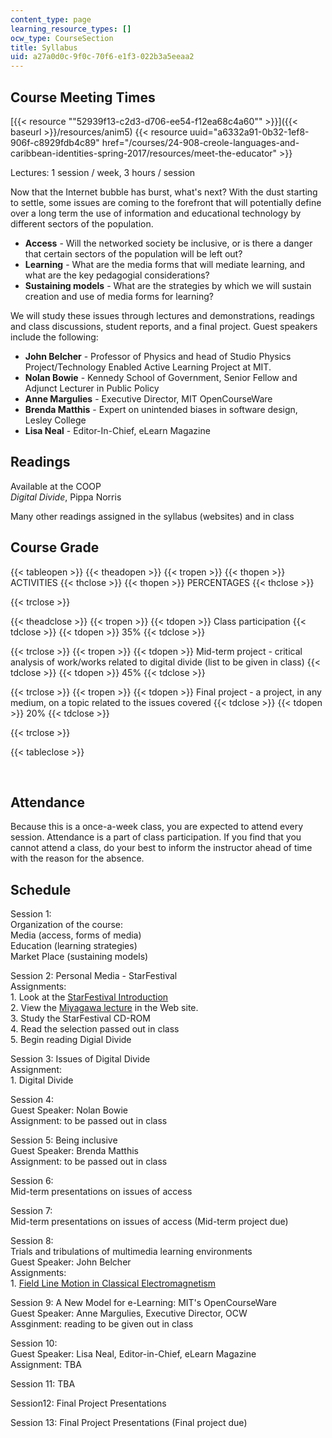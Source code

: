 ```yaml
---
content_type: page
learning_resource_types: []
ocw_type: CourseSection
title: Syllabus
uid: a27a0d0c-9f0c-70f6-e1f3-022b3a5eeaa2
---
```

Course Meeting Times
--------------------
[{{< resource ""52939f13-c2d3-d706-ee54-f12ea68c4a60"" >}}]({{< baseurl >}}/resources/anim5)
{{< resource uuid="a6332a91-0b32-1ef8-906f-c8929fdb4c89" href="/courses/24-908-creole-languages-and-caribbean-identities-spring-2017/resources/meet-the-educator" >}}

Lectures: 1 session / week, 3 hours / session

Now that the Internet bubble has burst, what's next? With the dust starting to settle, some issues are coming to the forefront that will potentially define over a long term the use of information and educational technology by different sectors of the population.

*   **Access** - Will the networked society be inclusive, or is there a danger that certain sectors of the population will be left out?
*   **Learning** - What are the media forms that will mediate learning, and what are the key pedagogial considerations?
*   **Sustaining models** - What are the strategies by which we will sustain creation and use of media forms for learning?

We will study these issues through lectures and demonstrations, readings and class discussions, student reports, and a final project. Guest speakers include the following:

*   **John Belcher** - Professor of Physics and head of Studio Physics Project/Technology Enabled Active Learning Project at MIT.
*   **Nolan Bowie** - Kennedy School of Government, Senior Fellow and Adjunct Lecturer in Public Policy
*   **Anne Margulies** - Executive Director, MIT OpenCourseWare
*   **Brenda Matthis** - Expert on unintended biases in software design, Lesley College
*   **Lisa Neal** - Editor-In-Chief, eLearn Magazine

Readings
--------

Available at the COOP  
_Digital Divide_, Pippa Norris

Many other readings assigned in the syllabus (websites) and in class

Course Grade
------------

{{< tableopen >}}
{{< theadopen >}}
{{< tropen >}}
{{< thopen >}}
ACTIVITIES
{{< thclose >}}
{{< thopen >}}
PERCENTAGES
{{< thclose >}}

{{< trclose >}}

{{< theadclose >}}
{{< tropen >}}
{{< tdopen >}}
Class participation
{{< tdclose >}}
{{< tdopen >}}
35%
{{< tdclose >}}

{{< trclose >}}
{{< tropen >}}
{{< tdopen >}}
Mid-term project - critical analysis of work/works related to digital divide (list to be given in class)
{{< tdclose >}}
{{< tdopen >}}
45%
{{< tdclose >}}

{{< trclose >}}
{{< tropen >}}
{{< tdopen >}}
Final project - a project, in any medium, on a topic related to the issues covered
{{< tdclose >}}
{{< tdopen >}}
20%
{{< tdclose >}}

{{< trclose >}}

{{< tableclose >}}

  
 

Attendance
----------

Because this is a once-a-week class, you are expected to attend every session. Attendance is a part of class participation. If you find that you cannot attend a class, do your best to inform the instructor ahead of time with the reason for the absence.

Schedule
--------

Session 1:  
Organization of the course:  
Media (access, forms of media)  
Education (learning strategies)  
Market Place (sustaining models)

Session 2: Personal Media - StarFestival  
Assignments:  
1\. Look at the [StarFestival Introduction](/ans7870/21f/21f.027/star_festival/)  
2\. View the [Miyagawa lecture](/ans7870/21f/21f.027/star_festival/sf_menu.html) in the Web site.  
3\. Study the StarFestival CD-ROM  
4\. Read the selection passed out in class  
5\. Begin reading Digial Divide

Session 3: Issues of Digital Divide  
Assignment:  
1\. Digital Divide

Session 4:  
Guest Speaker: Nolan Bowie  
Assignment: to be passed out in class

Session 5: Being inclusive  
Guest Speaker: Brenda Matthis  
Assignment: to be passed out in class

Session 6:  
Mid-term presentations on issues of access

Session 7:  
Mid-term presentations on issues of access (Mid-term project due)

Session 8:  
Trials and tribulations of multimedia learning environments  
Guest Speaker: John Belcher  
Assignments:  
1\. [Field Line Motion in Classical Electromagnetism](http://web.mit.edu/jbelcher/www/FieldLineMotion.html)

Session 9: A New Model for e-Learning: MIT's OpenCourseWare  
Guest Speaker: Anne Margulies, Executive Director, OCW  
Assginment: reading to be given out in class

Session 10:  
Guest Speaker: Lisa Neal, Editor-in-Chief, eLearn Magazine  
Assignment: TBA

Session 11: TBA

Session12: Final Project Presentations

Session 13: Final Project Presentations (Final project due)